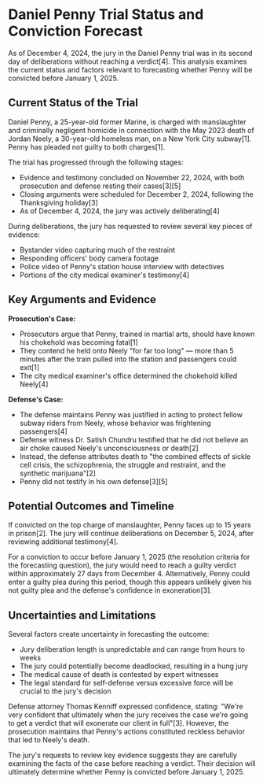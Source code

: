 # Daniel Penny Trial Status and Conviction Forecast

As of December 4, 2024, the jury in the Daniel Penny trial was in its second day of deliberations without reaching a verdict[4]. This analysis examines the current status and factors relevant to forecasting whether Penny will be convicted before January 1, 2025.

## Current Status of the Trial

Daniel Penny, a 25-year-old former Marine, is charged with manslaughter and criminally negligent homicide in connection with the May 2023 death of Jordan Neely, a 30-year-old homeless man, on a New York City subway[1]. Penny has pleaded not guilty to both charges[1].

The trial has progressed through the following stages:
- Evidence and testimony concluded on November 22, 2024, with both prosecution and defense resting their cases[3][5]
- Closing arguments were scheduled for December 2, 2024, following the Thanksgiving holiday[3]
- As of December 4, 2024, the jury was actively deliberating[4]

During deliberations, the jury has requested to review several key pieces of evidence:
- Bystander video capturing much of the restraint
- Responding officers' body camera footage
- Police video of Penny's station house interview with detectives
- Portions of the city medical examiner's testimony[4]

## Key Arguments and Evidence

**Prosecution's Case:**
- Prosecutors argue that Penny, trained in martial arts, should have known his chokehold was becoming fatal[1]
- They contend he held onto Neely "for far too long" — more than 5 minutes after the train pulled into the station and passengers could exit[1]
- The city medical examiner's office determined the chokehold killed Neely[4]

**Defense's Case:**
- The defense maintains Penny was justified in acting to protect fellow subway riders from Neely, whose behavior was frightening passengers[4]
- Defense witness Dr. Satish Chundru testified that he did not believe an air choke caused Neely's unconsciousness or death[2]
- Instead, the defense attributes death to "the combined effects of sickle cell crisis, the schizophrenia, the struggle and restraint, and the synthetic marijuana"[2]
- Penny did not testify in his own defense[3][5]

## Potential Outcomes and Timeline

If convicted on the top charge of manslaughter, Penny faces up to 15 years in prison[2]. The jury will continue deliberations on December 5, 2024, after reviewing additional testimony[4].

For a conviction to occur before January 1, 2025 (the resolution criteria for the forecasting question), the jury would need to reach a guilty verdict within approximately 27 days from December 4. Alternatively, Penny could enter a guilty plea during this period, though this appears unlikely given his not guilty plea and the defense's confidence in exoneration[3].

## Uncertainties and Limitations

Several factors create uncertainty in forecasting the outcome:
- Jury deliberation length is unpredictable and can range from hours to weeks
- The jury could potentially become deadlocked, resulting in a hung jury
- The medical cause of death is contested by expert witnesses
- The legal standard for self-defense versus excessive force will be crucial to the jury's decision

Defense attorney Thomas Kenniff expressed confidence, stating: "We're very confident that ultimately when the jury receives the case we're going to get a verdict that will exonerate our client in full"[3]. However, the prosecution maintains that Penny's actions constituted reckless behavior that led to Neely's death.

The jury's requests to review key evidence suggests they are carefully examining the facts of the case before reaching a verdict. Their decision will ultimately determine whether Penny is convicted before January 1, 2025.